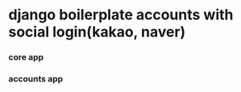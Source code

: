 django boilerplate accounts with social login(kakao, naver)
=================================================

### core app
### accounts app